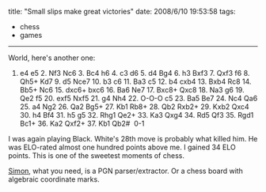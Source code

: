 title: "Small slips make great victories"
date: 2008/6/10 19:53:58
tags:
- chess
- games
---
World, here's another one:

1. e4 e5 2. Nf3 Nc6 3. Bc4 h6 4. c3 d6 5. d4 Bg4 6. h3 Bxf3 7. Qxf3 f6 8. Qh5+ Kd7 9. d5 Nce7 10. b3 c6 11. Ba3 c5 12. b4 cxb4 13. Bxb4 Rc8 14. Bb5+ Nc6 15. dxc6+ bxc6 16. Ba6 Ne7 17. Bxc8+ Qxc8 18. Na3 g6 19. Qe2 f5 20. exf5 Nxf5 21. g4 Nh4 22. O-O-O c5 23. Ba5 Be7 24. Nc4 Qa6 25. a4 Ng2 26. Qa2 Bg5+ 27. Kb1 Rb8+ 28. Qb2 Rxb2+ 29. Kxb2 Qxc4 30. h4 Bf4 31. h5 g5 32. Rhg1 Qe2+ 33. Ka3 Qxg4 34. Rd5 Qf3 35. Rgd1 Bc1+ 36. Ka2 Qxf2+ 37. Kb1 Qb2#  0-1

I was again playing Black. White's 28th move is probably what killed him. He was ELO-rated almost one hundred points above me. I gained 34 ELO points. This is one of the sweetest moments of chess.

<a href="http://www.hogyros.de/?q=node/394">Simon</a>, what you need, is a PGN parser/extractor. Or a chess board with algebraic coordinate marks.